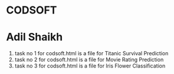 # CODSOFT
# Adil Shaikh

1. task no 1 for codsoft.html is a file for Titanic Survival Prediction
2. task no 2 for codsoft.html is a file for Movie Rating Prediction
3. task no 3 for codsoft.html is a file for Iris Flower Classification

